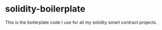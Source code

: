 # solidity-boilerplate
This is the boilerplate code I use for all my solidity smart contract projects.
